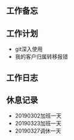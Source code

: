 ## 工作备忘

## 工作计划
- git深入使用
- 我的客户归属转移报错

## 工作日志

## 休息记录
- 20190302加班一天
- 20190323加班一天
- 20190327调休一天




